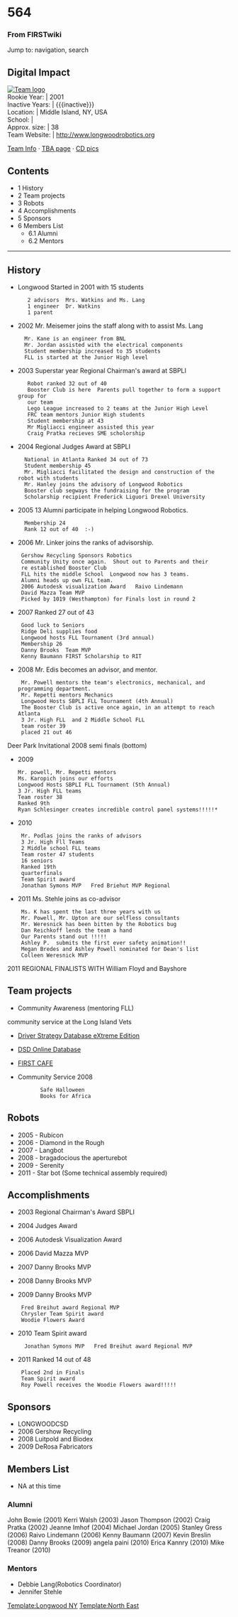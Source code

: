 
# 564

### From FIRSTwiki

Jump to: navigation, search

Digital Impact  
---  
[![Team
logo](/media/3/38/564_logo_small.jpg)](/index.php/Image:564_logo_small.jpg
"Team logo" )  
Rookie Year: | 2001  
Inactive Years: | {{{inactive}}}  
Location: | Middle Island, NY, USA  
School: |  
Approx. size: | 38  
Team Website: | <http://www.longwoodrobotics.org>  
  
[Team Info](http://frclinks.appspot.com/t/564
"http://frclinks.appspot.com/t/564" ) · [TBA
page](http://www.thebluealliance.com/team/564
"http://www.thebluealliance.com/team/564" ) · [CD
pics](http://www.chiefdelphi.com/media/photos/tags/frc564
"http://www.chiefdelphi.com/media/photos/tags/frc564" )  
  
## Contents

  * 1 History
  * 2 Team projects
  * 3 Robots
  * 4 Accomplishments
  * 5 Sponsors
  * 6 Members List
    * 6.1 Alumni
    * 6.2 Mentors  
---  
  

## History

  * Longwood Started in 2001 with 15 students 
    
    
           2 advisors  Mrs. Watkins and Ms. Lang
           1 engineer  Dr. Watkins
           1 parent
    

  * 2002 Mr. Meisemer joins the staff along with to assist Ms. Lang 
    
    
          Mr. Kane is an engineer from BNL
          Mr. Jordan assisted with the electrical components
          Student membership increased to 35 students
          FLL is started at the Junior High level
    

  * 2003 Superstar year Regional Chairman's award at SBPLI 
    
    
           Robot ranked 32 out of 40
           Booster Club is here  Parents pull together to form a support group for 
           our team
           Lego League increased to 2 teams at the Junior High Level
           FRC team mentors Junior High students   
           Student membership at 43
           Mr Migliacci engineer assisted this year
           Craig Pratka recieves SME scholorship
    

  * 2004 Regional Judges Award at SBPLI 
    
    
          National in Atlanta Ranked 34 out of 73  
          Student membership 45
          Mr. Migliacci facilitated the design and construction of the robot with students
          Mr. Hanley joins the advisory of Longwood Robotics
          Booster club segways the fundraising for the program
          Scholarship recipient Frederick Liguori Drexel University
    

  * 2005 13 Alumni participate in helping Longwood Robotics. 
    
    
          Membership 24
          Rank 12 out of 40  :-)
    

  * 2006 Mr. Linker joins the ranks of advisorship. 
    
    
         Gershow Recycling Sponsors Robotics
         Community Unity once again.  Shout out to Parents and their 
         re established Booster Club
         FLL hits the middle School  Longwood now has 3 teams.
         Alumni heads up own FLL team.
         2006 Autodesk visualization Award   Raivo Lindemann
         David Mazza Team MVP
         Picked by 1019 (Westhampton) for Finals lost in round 2
    

  * 2007 Ranked 27 out of 43 
    
    
         Good luck to Seniors
         Ridge Deli supplies food
         Longwood hosts FLL Tournament (3rd annual)
         Membership 26
         Danny Brooks  Team MVP
         Kenny Baumann FIRST Scholarship to RIT
    

  * 2008 Mr. Edis becomes an advisor, and mentor. 
    
    
         Mr. Powell mentors the team's electronics, mechanical, and programming department.
         Mr. Repetti mentors Mechanics
         Longwood Hosts SBPLI FLL Tournament (4th Annual)
         The Booster Club is active once again, in an attempt to reach Atlanta
         3 Jr. High FLL  and 2 Middle School FLL
         team roster 39
         placed 21 out 46
    

Deer Park Invitational 2008 semi finals (bottom)

  * 2009 
    
    
        Mr. powell, Mr. Repetti mentors
        Ms. Karopich joins our efforts
        Longwood Hosts SBPLI FLL Tournament (5th Annual)
        3 Jr. High FLL teams
        Team roster 38
        Ranked 9th
        Ryan Schlesinger creates incredible control panel systems!!!!!*
    

  * 2010 
    
    
         Mr. Podlas joins the ranks of advisors
         3 Jr. High Fll Teams
         2 Middle school FLL teams
         Team roster 47 students
         16 seniors
         Ranked 19th 
         quarterfinals
         Team Spirit award
         Jonathan Symons MVP   Fred Briehut MVP Regional
    

  * 2011 Ms. Stehle joins as co-advisor 
    
    
         Ms. K has spent the last three years with us
         Mr. Powell, Mr. Upton are our selfless consultants
         Mr. Weresnick has been bitten by the Robotics bug
         Dan Reichkoff lends the team a hand 
         Our Parents stand out !!!!!
         Ashley P.  submits the first ever safety animation!!
         Megan Bredes and Ashley Powell nominated for Dean's list
         Colleen Weresnick MVP
    

2011 REGIONAL FINALISTS WITH William Floyd and Bayshore

  


## Team projects

  * Community Awareness (mentoring FLL) 

community service at the Long Island Vets

  * [Driver Strategy Database eXtreme Edition](http://dsd.impulse3d.com "http://dsd.impulse3d.com" )
  * [DSD Online Database](http://dsd-database.impulse3d.com "http://dsd-database.impulse3d.com" )
  * [FIRST CAFE](http://firstcafe.org "http://firstcafe.org" )
  * Community Service 2008 
    
    
               Safe Halloween 
               Books for Africa 
    


## Robots

  * 2005 - Rubicon 
  * 2006 - Diamond in the Rough 
  * 2007 - Langbot 
  * 2008 - bragadocious the aperturebot 
  * 2009 - Serenity 
  * 2011 - Star bot (Some technical assembly required) 


## Accomplishments

  * 2003 Regional Chairman's Award SBPLI 
  * 2004 Judges Award 
  * 2006 Autodesk Visualization Award 
  * 2006 David Mazza MVP 
  * 2007 Danny Brooks MVP 
  * 2008 Danny Brooks MVP 
  * 2009 Danny Brooks MVP 
    
    
         Fred Breihut award Regional MVP
         Chrysler Team Spirit award
         Woodie Flowers Award
    

  * 2010 Team Spirit award 
    
    
          Jonathan Symons MVP   Fred Breihut award Regional MVP
    

  * 2011 Ranked 14 out of 48 
    
    
         Placed 2nd in Finals
         Team Spirit award
         Roy Powell receives the Woodie Flowers award!!!!!
         
    


## Sponsors

  * LONGWOODCSD 
  * 2006 Gershow Recycling 
  * 2008 Luitpold and Biodex 
  * 2009 DeRosa Fabricators 

  


## Members List

  * NA at this time 


### Alumni

John Bowie (2001) Kerri Walsh (2003) Jason Thompson (2002) Craig Pratka (2002)
Jeanne Imhof (2004) Michael Jordan (2005) Stanley Gress (2006) Raivo Lindemann
(2006) Kenny Baumann (2007) Kevin Breslin (2008) Danny Brooks (2009) angela
paini (2010) Erica Kannry (2010) Mike Treanor (2010)

  


### Mentors

  * Debbie Lang(Robotics Coordinator) 
  * Jennifer Stehle 

[Template:Longwood NY](/index.php?title=Template:Longwood_NY&action=edit
"Template:Longwood NY" ) [Template:North
East](/index.php?title=Template:North_East&action=edit "Template:North East" )


